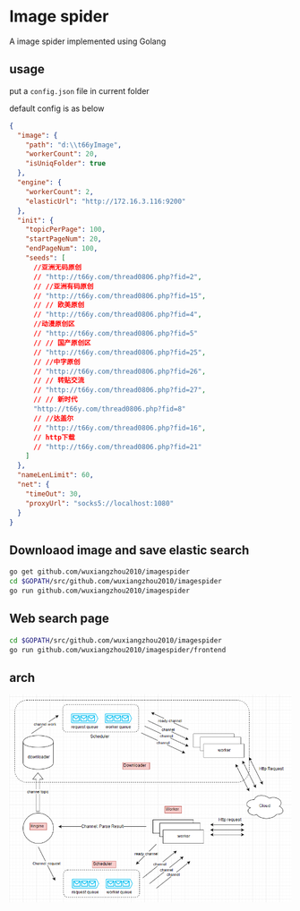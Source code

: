 # Image spider

A image spider implemented using Golang

## usage

put a `config.json` file in current folder

default config is as below

```json
{
  "image": {
    "path": "d:\\t66yImage",
    "workerCount": 20,
    "isUniqFolder": true
  },
  "engine": {
    "workerCount": 2,
    "elasticUrl": "http://172.16.3.116:9200"
  },
  "init": {
    "topicPerPage": 100,
    "startPageNum": 20,
    "endPageNum": 100,
    "seeds": [
      //亚洲无码原创
      // "http://t66y.com/thread0806.php?fid=2",
      // //亚洲有码原创
      // "http://t66y.com/thread0806.php?fid=15",
      // // 欧美原创
      // "http://t66y.com/thread0806.php?fid=4",
      //动漫原创区
      // "http://t66y.com/thread0806.php?fid=5"
      // // 国产原创区
      // "http://t66y.com/thread0806.php?fid=25",
      // //中字原创
      // "http://t66y.com/thread0806.php?fid=26",
      // // 转贴交流
      // "http://t66y.com/thread0806.php?fid=27",
      // // 新时代
      "http://t66y.com/thread0806.php?fid=8"
      // //达盖尔
      // "http://t66y.com/thread0806.php?fid=16",
      // http下载
      // "http://t66y.com/thread0806.php?fid=21"
    ]
  },
  "nameLenLimit": 60,
  "net": {
    "timeOut": 30,
    "proxyUrl": "socks5://localhost:1080"
  }
}
```

## Downloaod image and save elastic search

```sh
go get github.com/wuxiangzhou2010/imagespider
cd $GOPATH/src/github.com/wuxiangzhou2010/imagespider
go run github.com/wuxiangzhou2010/imagespider
```

## Web search page

```sh
cd $GOPATH/src/github.com/wuxiangzhou2010/imagespider
go run github.com/wuxiangzhou2010/imagespider/frontend
```

## arch

![arch](./mis/arch.png)
